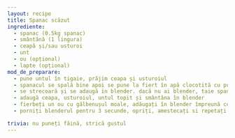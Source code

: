 ```yaml
---
layout: recipe
title: Spanac scăzut
ingrediente:
  - spanac (0.5kg spanac)
  - smântână (1 lingura)
  - ceapă și/sau usturoi
  - unt
  - ou (opțional)
  - lapte (opțional)
mod_de_preparare:
  - pune untul în tigaie, prăjim ceapa și usturoiul
  - spanacul se spală bine apoi se pune la fiert în apă clocotită cu puțină sare, timp de 8-10 minute
  - se strecoară și se adaugă in blender. dacă nu ai blender, taie spanacul mărunt
  - adaugă ceapa, usturoiul, untul topit și smântâna în blender
  - fierbeți un ou cu gălbenușul moale, adăugați în blender împreună cu o linguriță de lapte (opțional)
  - porniți blenderul pentru 3 secunde, opriți, amestecați si repetați pânâ când arată yum

trivia: nu puneți făină, strică gustul
---
```

